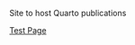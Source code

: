 Site to host Quarto publications 

[Test Page](https://caryjim.github.io/quarto-site/Quatro_Basics_6.24.2025.html)
